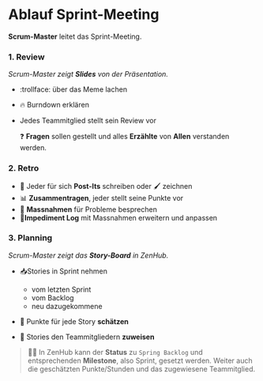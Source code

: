 # Ablauf Sprint-Meeting

**Scrum-Master** leitet das Sprint-Meeting.

### 1. Review

*Scrum-Master zeigt **Slides** von der Präsentation.*
- :trollface: über das Meme lachen
- 🔥 Burndown erklären
- Jedes Teammitglied stellt sein Review vor

    ❓ **Fragen** sollen gestellt und alles **Erzählte** von **Allen** verstanden werden.

### 2. Retro

- 📜 Jeder für sich **Post-Its** schreiben oder 🖌️ zeichnen
- 📊 **Zusammentragen**, jeder stellt seine Punkte vor
- 💬 **Massnahmen** für Probleme besprechen
- 🚦**Impediment Log** mit Massnahmen erweitern und anpassen

### 3. Planning

*Scrum-Master zeigt das **Story-Board** in ZenHub.*

- 📥Stories in Sprint nehmen
    - vom letzten Sprint
    - vom Backlog
    - neu dazugekommene



- 💯 Punkte für jede Story **schätzen**
- 👥 Stories den Teammitgliedern **zuweisen**
> 🧘🏽 In ZenHub kann der **Status** zu `Spring Backlog` und entsprechenden **Milestone**, also Sprint, gesetzt werden. Weiter auch die geschätzten Punkte/Stunden und das zugewiesene Teammitglied.
